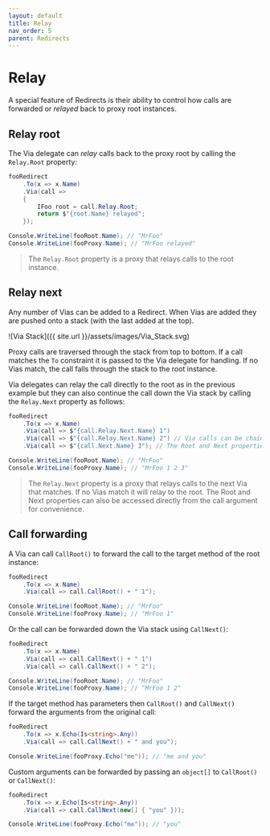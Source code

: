 ```yaml
---
layout: default
title: Relay
nav_order: 5
parent: Redirects
---
```


# Relay

A special feature of Redirects is their ability to control how calls are forwarded or *relayed* back to proxy root instances.

## Relay root

The Via delegate can *relay* calls back to the proxy root by calling the `Relay.Root` property:

```csharp
fooRedirect
    .To(x => x.Name)
    .Via(call =>
    {
        IFoo root = call.Relay.Root;
        return $"{root.Name} relayed";
    });

Console.WriteLine(fooRoot.Name); // "MrFoo"
Console.WriteLine(fooProxy.Name); // "MrFoo relayed"
```

> The `Relay.Root` property is a proxy that relays calls to the root instance.

## Relay next

Any number of Vias can be added to a Redirect. When Vias are added they are pushed onto a stack (with the last added at the top).

![Via Stack]({{ site.url }}/assets/images/Via_Stack.svg)

Proxy calls are traversed through the stack from top to bottom. If a call matches the `To` constraint it is passed to the Via delegate for handling.
If no Vias match, the call falls through the stack to the root instance.

Via delegates can relay the call directly to the root as in the previous example
but they can also continue the call down the Via stack by calling the `Relay.Next` property as follows:

```csharp
fooRedirect
    .To(x => x.Name)
    .Via(call => $"{call.Relay.Next.Name} 1")
    .Via(call => $"{call.Relay.Next.Name} 2") // Via calls can be chained
    .Via(call => $"{call.Next.Name} 3"); // The Root and Next properties can be accessed directly from the call argument

Console.WriteLine(fooRoot.Name); // "MrFoo"
Console.WriteLine(fooProxy.Name); // "MrFoo 1 2 3"
```

> The `Relay.Next` property is a proxy that relays calls to the next Via that matches.
> If no Vias match it will relay to the root.
> The Root and Next properties can also be accessed directly from the call argument for convenience.

## Call forwarding

A Via can call `CallRoot()` to forward the call to the target method of the root instance:

```csharp
fooRedirect
    .To(x => x.Name)
    .Via(call => call.CallRoot() + " 1");

Console.WriteLine(fooRoot.Name); // "MrFoo"
Console.WriteLine(fooProxy.Name); // "MrFoo 1"
```

Or the call can be forwarded down the Via stack using `CallNext()`:

```csharp
fooRedirect
    .To(x => x.Name)
    .Via(call => call.CallNext() + " 1")
    .Via(call => call.CallNext() + " 2");

Console.WriteLine(fooRoot.Name); // "MrFoo"
Console.WriteLine(fooProxy.Name); // "MrFoo 1 2"
```

If the target method has parameters then `CallRoot()` and `CallNext()` forward the arguments from the original call:

```csharp
fooRedirect
    .To(x => x.Echo(Is<string>.Any))
    .Via(call => call.CallNext() + " and you");

Console.WriteLine(fooProxy.Echo("me")); // "me and you"
```

Custom arguments can be forwarded by passing an `object[]` to `CallRoot()` or `CallNext()`:

```csharp
fooRedirect
    .To(x => x.Echo(Is<string>.Any))
    .Via(call => call.CallNext(new[] { "you" }));

Console.WriteLine(fooProxy.Echo("me")); // "you"
```
